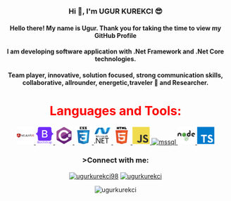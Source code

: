 <h3 align="center">Hi 👋,  I'm UGUR KUREKCI &#x1F60E;</h3>
<h4 align="center">Hello there! My name is Ugur. Thank you for taking the time to view my GitHub Profile</h4>

<h4 align="center">I am developing software application with .Net Framework
and .Net Core technologies. </h4>
 
<h4 align="center"> Team player, innovative, solution
focused, strong communication skills, collaborative, allrounder, energetic,traveler &#x1F451;  and Researcher. </h4>


 

</h2>
<h1 align="center" style="color:red">Languages and Tools:</h1>
<p align="center"> <a href="https://angular.io" target="_blank"> <img src="https://raw.githubusercontent.com/devicons/devicon/master/icons/angularjs/angularjs-original-wordmark.svg" alt="angularjs" width="40" height="40"/> </a> <a href="https://getbootstrap.com" target="_blank"> <img src="https://raw.githubusercontent.com/devicons/devicon/master/icons/bootstrap/bootstrap-plain-wordmark.svg" alt="bootstrap" width="40" height="40"/> </a> <a href="https://www.w3schools.com/cs/" target="_blank"> <img src="https://raw.githubusercontent.com/devicons/devicon/master/icons/csharp/csharp-original.svg" alt="csharp" width="40" height="40"/> </a> <a href="https://www.w3schools.com/css/" target="_blank"> <img src="https://raw.githubusercontent.com/devicons/devicon/master/icons/css3/css3-original-wordmark.svg" alt="css3" width="40" height="40"/> </a> <a href="https://dotnet.microsoft.com/" target="_blank"> <img src="https://raw.githubusercontent.com/devicons/devicon/master/icons/dot-net/dot-net-original-wordmark.svg" alt="dotnet" width="40" height="40"/> </a> <a href="https://www.w3.org/html/" target="_blank"> <img src="https://raw.githubusercontent.com/devicons/devicon/master/icons/html5/html5-original-wordmark.svg" alt="html5" width="40" height="40"/> </a> <a href="https://developer.mozilla.org/en-US/docs/Web/JavaScript" target="_blank"> <img src="https://raw.githubusercontent.com/devicons/devicon/master/icons/javascript/javascript-original.svg" alt="javascript" width="40" height="40"/> </a> <a href="https://www.microsoft.com/en-us/sql-server" target="_blank"> <img src="https://cdn.worldvectorlogo.com/logos/microsoft-sql-server.svg" alt="mssql" width="40" height="40"/> </a> <a href="https://nodejs.org" target="_blank"> <img src="https://raw.githubusercontent.com/devicons/devicon/master/icons/nodejs/nodejs-original-wordmark.svg" alt="nodejs" width="40" height="40"/> </a> <a href="https://www.typescriptlang.org/" target="_blank"> <img src="https://raw.githubusercontent.com/devicons/devicon/master/icons/typescript/typescript-original.svg" alt="typescript" width="40" height="40"/> </a>

<h3 align="center" <img src='https://raw.githubusercontent.com/ShahriarShafin/ShahriarShafin/main/Assets/handshake.gif' width="100px"> >Connect with me:</h3>
<p align="center">
<a href="https://twitter.com/ugurkurekci98" target="blank"><img align="center" src="https://cdn.jsdelivr.net/npm/simple-icons@3.0.1/icons/twitter.svg" alt="ugurkurekci98" height="30" width="40" /></a>
<a href="https://linkedin.com/in/ugurkurekci" target="blank"><img align="center" src="https://cdn.jsdelivr.net/npm/simple-icons@3.0.1/icons/linkedin.svg" alt="ugurkurekci" height="30" width="40" /></a>
</p>

<p align="center"> <img src="https://komarev.com/ghpvc/?username=ugurkurekci&label=Profile%20views&color=0e75b6&style=flat" alt="ugurkurekci" /> </p>
